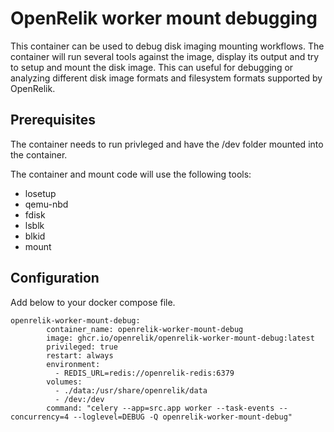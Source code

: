 # OpenRelik worker mount debugging

This container can be used to debug disk imaging mounting workflows. The container will run several tools against the image, display its output and try to setup and mount the disk image. This can useful for debugging or analyzing different disk image formats and filesystem formats supported by OpenRelik.

## Prerequisites
The container needs to run privleged and have the /dev folder mounted into the container.

The container and mount code will use the following tools:
* losetup
* qemu-nbd
* fdisk
* lsblk
* blkid
* mount

## Configuration
Add below to your docker compose file.
```
openrelik-worker-mount-debug:
        container_name: openrelik-worker-mount-debug
        image: ghcr.io/openrelik/openrelik-worker-mount-debug:latest
        privileged: true
        restart: always
        environment:
          - REDIS_URL=redis://openrelik-redis:6379
        volumes:
          - ./data:/usr/share/openrelik/data
          - /dev:/dev
        command: "celery --app=src.app worker --task-events --concurrency=4 --loglevel=DEBUG -Q openrelik-worker-mount-debug"
```
